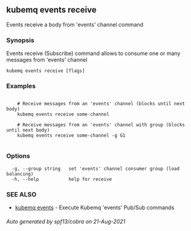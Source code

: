 ## kubemq events receive

Events receive a body from 'events' channel command

### Synopsis

Events receive (Subscribe) command allows to consume one or many messages from 'events' channel

```
kubemq events receive [flags]
```

### Examples

```

	# Receive messages from an 'events' channel (blocks until next body)
	kubemq events receive some-channel

	# Receive messages from an 'events' channel with group (blocks until next body)
	kubemq events receive some-channel -g G1


```

### Options

```
  -g, --group string   set 'events' channel consumer group (load balancing)
  -h, --help           help for receive
```

### SEE ALSO

* [kubemq events](kubemq_events.md)	 - Execute Kubemq 'events' Pub/Sub commands

###### Auto generated by spf13/cobra on 21-Aug-2021
